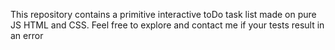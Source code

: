 This repository contains a primitive interactive toDo task list made on pure JS HTML and CSS. 
Feel free to explore and contact me if your tests result in an error
